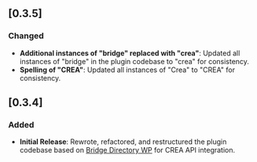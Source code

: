 ## [0.3.5]

### Changed

- **Additional instances of "bridge" replaced with "crea"**: Updated all instances of "bridge" in the plugin codebase to "crea" for consistency.
- **Spelling of "CREA"**: Updated all instances of "Crea" to "CREA" for consistency.

## [0.3.4]

### Added

- **Initial Release**: Rewrote, refactored, and restructured the plugin codebase based on [Bridge Directory WP](https://github.com/RAHB-REALTORS-Association/Bridge-Directory-WP) for CREA API integration.
